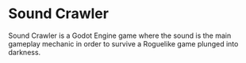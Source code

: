 # Sound Crawler

Sound Crawler is a Godot Engine game where the sound is the main gameplay mechanic in order to survive a Roguelike game plunged into darkness.
